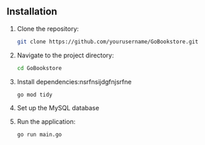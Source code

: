 ## Installation

1. Clone the repository:
   ```bash
   git clone https://github.com/yourusername/GoBookstore.git
   ```
2. Navigate to the project directory:
   ```bash
   cd GoBookstore
   ```
3. Install dependencies:nsrfnsijdgfnjsrfne
   ```bash
   go mod tidy
   ```
4. Set up the MySQL database

5. Run the application:
   ```bash
   go run main.go
   ```

   
